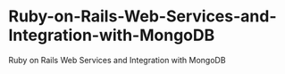 # Ruby-on-Rails-Web-Services-and-Integration-with-MongoDB
Ruby on Rails Web Services and Integration with MongoDB
